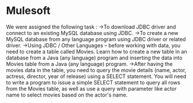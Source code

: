 # Mulesoft
 We were assigned the following task :
->To download JDBC driver and connect to an existing MySQL database using JDBC.
->To create a new MySQL database from any language program using JDBC driver or related driver.
->Using JDBC / Other Languages – before working with data, you need to create a table called Movies. Learn how to create a new table in an database from a Java (any language) program and inserting  the data into Movies table from a Java (any language) program.
->After having the movies data in the table, you need to query the movie details (name, actor, actress, director, year of release) using a SELECT statement. You will need to write a program to issue a simple SELECT statement to query all rows from the Movies table, as well as use a query with parameter like actor name to select movies based on the actor's name.
